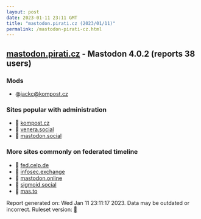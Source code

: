 ```yaml
---
layout: post
date: 2023-01-11 23:11 GMT
title: "mastodon.pirati.cz (2023/01/11)"
permalink: /mastodon-pirati-cz.html
---
```



## [mastodon.pirati.cz](https://mastodon.pirati.cz) - Mastodon 4.0.2 (reports 38 users)

### Mods
 * @jackc@kompost.cz

### Sites popular with administration

* 🐘 [kompost.cz](/kompost-cz.html)
* 🐘 [venera.social](/venera-social.html)
* 🐘 [mastodon.social](/mastodon-social.html)

### More sites commonly on federated timeline

* 🐘 [fed.celp.de](/fed-celp-de.html)
* 🐘 [infosec.exchange](/infosec-exchange.html)
* 🐘 [mastodon.online](/mastodon-online.html)
* 🐘 [sigmoid.social](/sigmoid-social.html)
* 🐘 [mas.to](/mas-to.html)

Report generated on: Wed Jan 11 23:11:17 2023. Data may be outdated or incorrect.
Ruleset version: [🧁](/version-cupcake)
